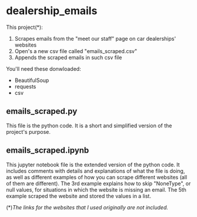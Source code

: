 # dealership_emails
This project(*): 
1. Scrapes emails from the "meet our staff" page on car dealerships' websites
2. Open's a new csv file called "emails_scraped.csv"
3. Appends the scraped emails in such csv file

You'll need these donwloaded:
* BeautifulSoup
* requests
* csv

## emails_scraped.py
This file is the python code. It is a short and simplified version of the project's purpose.

## emails_scraped.ipynb
This jupyter notebook file is the extended version of the python code. It includes comments with details and explanations of what the file is doing, as well as different examples of how you can scrape different websites (all of them are different). 
The 3rd example explains how to skip "NoneType", or null values, for situations in which the website is missing an email.
The 5th example scraped the website and stored the values in a list.

(*)*The links for the websites that I used originally are not included.*
